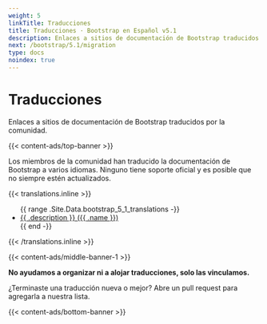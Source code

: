 ```yaml
---
weight: 5
linkTitle: Traducciones
title: Traducciones · Bootstrap en Español v5.1
description: Enlaces a sitios de documentación de Bootstrap traducidos por la comunidad.
next: /bootstrap/5.1/migration
type: docs
noindex: true
---
```


# Traducciones

Enlaces a sitios de documentación de Bootstrap traducidos por la comunidad.

{{< content-ads/top-banner >}}

Los miembros de la comunidad han traducido la documentación de Bootstrap a varios idiomas. Ninguno tiene soporte oficial y es posible que no siempre estén actualizados.

{{< translations.inline >}}
<ul>
{{ range .Site.Data.bootstrap_5_1_translations -}}
  <li><a href="{{ .url }}" hreflang="{{ .code }}">{{ .description }} ({{ .name }})</a></li>
{{ end -}}
</ul>
{{< /translations.inline >}}

{{< content-ads/middle-banner-1 >}}

**No ayudamos a organizar ni a alojar traducciones, solo las vinculamos.**

¿Terminaste una traducción nueva o mejor? Abre un pull request para agregarla a nuestra lista.

{{< content-ads/bottom-banner >}}